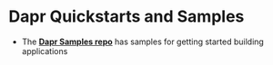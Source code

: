 # Dapr Quickstarts and Samples

 - The **[Dapr Samples repo](https://github.com/dapr/samples/blob/master/README.md)** has samples for getting started building applications
 
